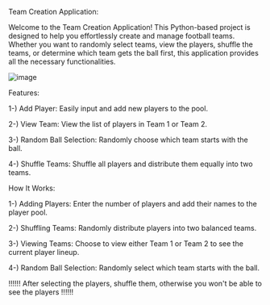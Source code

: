 Team Creation Application:

Welcome to the Team Creation Application! This Python-based project is designed to help you effortlessly create and manage football teams. Whether you want to randomly select teams, view the players, shuffle the teams, or determine which team gets the ball first, this application provides all the necessary functionalities.

![image](https://github.com/user-attachments/assets/7918ce4f-2ff8-4f15-8dc6-d127978e604d)


Features:

1-) Add Player: Easily input and add new players to the pool.

2-) View Team: View the list of players in Team 1 or Team 2.

3-) Random Ball Selection: Randomly choose which team starts with the ball.

4-) Shuffle Teams: Shuffle all players and distribute them equally into two teams.


How It Works:


1-) Adding Players: Enter the number of players and add their names to the player pool.

2-) Shuffling Teams: Randomly distribute players into two balanced teams.

3-) Viewing Teams: Choose to view either Team 1 or Team 2 to see the current player lineup.

4-) Random Ball Selection: Randomly select which team starts with the ball.

!!!!!! After selecting the players, shuffle them, otherwise you won't be able to see the players !!!!!!

